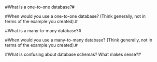 #What is a one-to-one database?#



#When would you use a one-to-one database? (Think generally, not in terms of the example you created).#



#What is a many-to-many database?#



#When would you use a many-to-many database? (Think generally, not in terms of the example you created).#



#What is confusing about database schemas? What makes sense?#